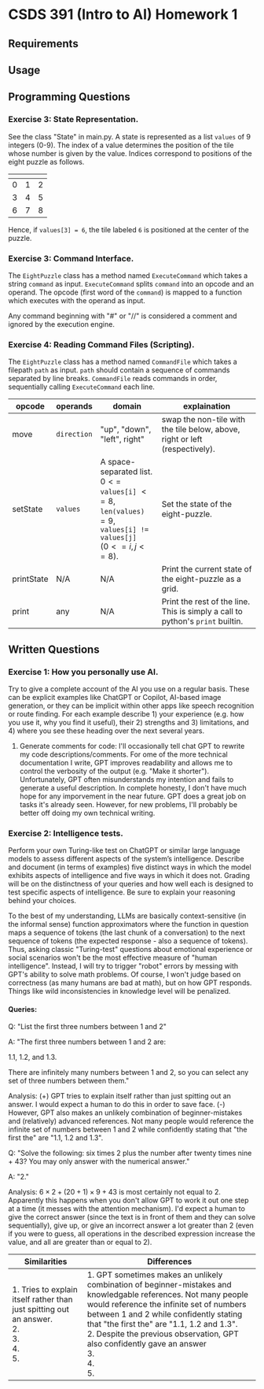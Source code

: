 
# CSDS 391 (Intro to AI) Homework 1

## Requirements

## Usage

## Programming Questions

### Exercise 3: State Representation.
See the class "State" in main.py. A state is represented as a list `values` of 9 integers (0-9). The index of a value determines the position of the tile whose number is given by the value. Indices correspond to positions of the eight puzzle as follows.

| <!-- -->    | <!-- -->   | <!-- -->    |
|---|---|---|
| 0 | 1 | 2 |
| 3 | 4 | 5 |
| 6 | 7 | 8 |

Hence, if `values[3] = 6`, the tile labeled `6` is positioned at the center of the puzzle.

### Exercise 3: Command Interface.
The `EightPuzzle` class has a method named `ExecuteCommand` which takes a string `command` as input. `ExecuteCommand` splits `command` into an opcode and an operand. The opcode (first word of the `command`) is mapped to a function which executes with the operand as input.

Any command beginning with "#" or "//" is considered a comment and ignored by the execution engine.

### Exercise 4: Reading Command Files (Scripting).
The `EightPuzzle` class has a method named `CommandFile` which takes a filepath `path` as input. `path` should contain a sequence of commands separated by line breaks. `CommandFile` reads commands in order, sequentially calling `ExecuteCommand` each line.
<span style="font-size:0.5em;">

| opcode | operands | domain | explaination |
|---|---|---|---|
| move | `direction` | "up", "down", "left", right" | swap the non-tile with the tile below, above, right or left (respectively). |
| setState | `values` | A space-separated list. <br> $0 <=$ `values[i]` $<= 8$, <br> `len(values)` $= 9$, <br>`values[i] != values[j]` <br> ($0 <= i, j <= 8$). | Set the state of the eight-puzzle. | scrambleState | `n` | An integer. `n >= 0`. | Perform `n` random moves on the eight-puzzle. |
| printState | N/A | N/A | Print the current state of the eight-puzzle as a grid. |
| print | any | N/A | Print the rest of the line. This is simply a call to python's `print` builtin. |
</span>

## Written Questions

### Exercise 1: How you personally use AI. 
Try to give a complete account of the AI you use on a regular basis. These can be explicit examples 
like ChatGPT or Copilot, AI-based image generation, or they can be implicit
within other apps like speech recognition or route finding. For each example describe 1) your experience (e.g.
how you use it, why you find it useful), their 2) strengths and 3) limitations, and 4) where you see these
heading over the next several years.

1. Generate comments for code: I'll occasionally tell chat GPT to rewrite my code descriptions/comments.  For ome of the more technical documentation I write, GPT improves readability and allows me to control the verbosity of the output (e.g. "Make it shorter"). Unfortunately, GPT often misunderstands my intention and fails to generate a useful description.  In complete honesty, I don't have much hope for any imporvement in the near future.  GPT does a great job on tasks it's already seen.  However, for new problems, I'll probably be better off doing my own technical writing.

### Exercise 2: Intelligence tests. 
Perform your own Turing-like test on ChatGPT or similar large language
models to assess different aspects of the system’s intelligence. Describe and document (in terms of examples)
five distinct ways in which the model exhibits aspects of intelligence and five ways in which it does not.
Grading will be on the distinctness of your queries and how well each is designed to test specific aspects of
intelligence. Be sure to explain your reasoning behind your choices.

To the best of my understanding, LLMs are basically context-sensitive (in the informal sense) function approximators where the function in question maps a sequence of tokens (the last chunk of a conversation) to the next sequence of tokens (the expected response - also a sequence of tokens).  Thus, asking classic "Turing-test" questions about emotional experience or social scenarios won't be the most effective measure of "human intelligence". Instead, I will try to trigger "robot" errors by messing with GPT's ability to solve math problems. Of course, I won't judge based on correctness (as many humans are bad at math), but on how GPT responds. Things like wild inconsistencies in knowledge level will be penalized.

#### Queries:

Q: "List the first three numbers between 1 and 2"

A: "The first three numbers between 1 and 2 are:

   1.1, 1.2, and 1.3.

   There are infinitely many numbers between 1 and 2, so you can select any set of three numbers between them."

Analysis: (+) GPT tries to explain itself rather than just spitting out an answer. I would expect a human to do this in order to save face. (-) However, GPT also makes an unlikely combination of beginner-mistakes and (relatively) advanced references. Not many people would reference the infinite set of numbers between 1 and 2 while confidently stating that "the first the" are "1.1, 1.2 and 1.3".

Q: "Solve the following: six times 2 plus the number after twenty times nine + 43? You may only answer with the
   numerical answer."

A: "2."

Analysis: $6 \times 2 + (20 + 1) \times 9 + 43$ is most certainly not equal to 2. Apparently this happens when you don't allow GPT to work it out one step at a time (it messes with the attention mechanism). I'd expect a human to give the correct answer (since the text is in front of them and they can solve sequentially), give up, or give an incorrect answer a lot greater than 2 (even if you were to guess, all operations in the described expression increase the value, and all are greater than or equal to 2).



| Similarities | Differences |
| --- | --- |
|1. Tries to explain itself rather than just spitting out an answer. <br> 2. <br>3. <br>4. <br>5. |1. GPT sometimes makes an unlikely combination of beginner-mistakes and knowledgable references. Not many people would reference the infinite set of numbers between 1 and 2 while confidently stating that "the first the" are "1.1, 1.2 and 1.3".<br>2. Despite the previous observation, GPT also confidently gave an answer  <br>3. <br>4. <br>5. |


